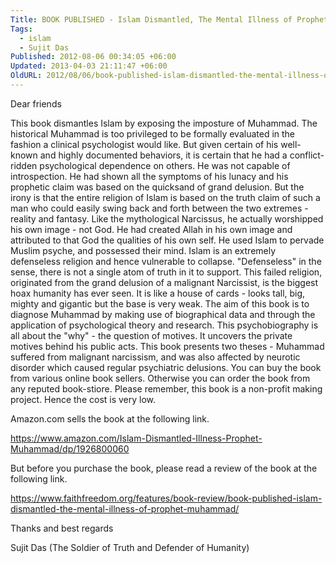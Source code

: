 ```yaml
---
Title: BOOK PUBLISHED - Islam Dismantled, The Mental Illness of Prophet Muhammad
Tags:
  - islam
  - Sujit Das
Published: 2012-08-06 00:34:05 +06:00
Updated: 2013-04-03 21:11:47 +06:00
OldURL: 2012/08/06/book-published-islam-dismantled-the-mental-illness-of-prophet-muhammad/
---
```


Dear friends

This book dismantles Islam by exposing the imposture of Muhammad. The historical Muhammad is too privileged to be formally evaluated in the fashion a clinical psychologist would like. But given certain of his well-known and highly documented behaviors, it is certain that he had a conflict-ridden psychological dependence on others. He was not capable of introspection. He had shown all the symptoms of his lunacy and his prophetic claim was based on the quicksand of grand delusion. But the irony is that the entire religion of Islam is based on the truth claim of such a man who could easily swing back and forth between the two extremes - reality and fantasy. Like the mythological Narcissus, he actually worshipped his own image - not God. He had created Allah in his own image and attributed to that God the qualities of his own self. He used Islam to pervade Muslim psyche, and possessed their mind. Islam is an extremely defenseless religion and hence vulnerable to collapse. "Defenseless" in the sense, there is not a single atom of truth in it to support. This failed religion, originated from the grand delusion of a malignant Narcissist, is the biggest hoax humanity has ever seen. It is like a house of cards - looks tall, big, mighty and gigantic but the base is very weak. The aim of this book is to diagnose Muhammad by making use of biographical data and through the application of psychological theory and research. This psychobiography is all about the "why" - the question of motives. It uncovers the private motives behind his public acts. This book presents two theses - Muhammad suffered from malignant narcissism, and was also affected by neurotic disorder which caused regular psychiatric delusions.
You can buy the book from various online book sellers. Otherwise you can order the book from any reputed book-stiore. Please remember, this book is a non-profit making project. Hence the cost is very low. 

Amazon.com sells the book at the following link.
 
https://www.amazon.com/Islam-Dismantled-Illness-Prophet-Muhammad/dp/1926800060

But before you purchase the book, please read a review of the book at the following link.

https://www.faithfreedom.org/features/book-review/book-published-islam-dismantled-the-mental-illness-of-prophet-muhammad/

Thanks and best regards

Sujit Das (The Soldier of Truth and Defender of Humanity)



